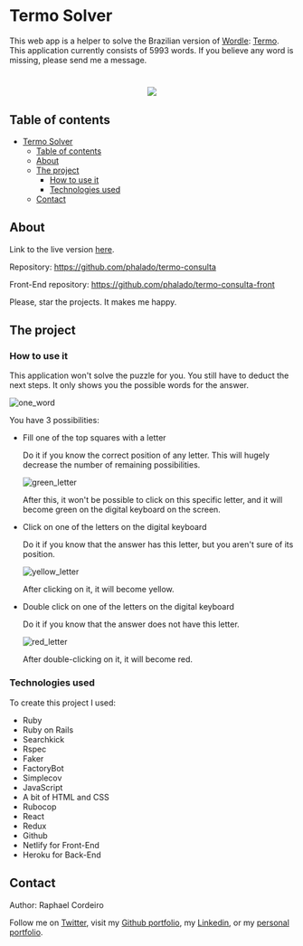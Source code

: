 # Termo Solver

This web app is a helper to solve the Brazilian version of [Wordle](wordle): [Termo](termo).
This application currently consists of 5993 words. If you believe any word is missing, please send me a message.

<h1 align="center"><img src="https://raw.githack.com/phalado/termo-consulta/main/public/initial.png"></h1>

## Table of contents

- [Termo Solver](#termo-solver)
  - [Table of contents](#table-of-contents)
  - [About](#about)
  - [The project](#the-project)
    - [How to use it](#how-to-use-it)
    - [Technologies used](#technologies-used)
  - [Contact](#contact)

## About

Link to the live version [here][live-version].

Repository: https://github.com/phalado/termo-consulta

Front-End repository: https://github.com/phalado/termo-consulta-front

Please, star the projects. It makes me happy.

## The project

### How to use it

This application won't solve the puzzle for you. You still have to deduct the next steps. It only shows you the possible words for the answer.

![one_word][one_word]

You have 3 possibilities:

- Fill one of the top squares with a letter

  Do it if you know the correct position of any letter. This will hugely decrease the number of remaining possibilities.

  ![green_letter][green_letter]

  After this, it won't be possible to click on this specific letter, and it will become green on the digital keyboard on the screen.

- Click on one of the letters on the digital keyboard

  Do it if you know that the answer has this letter, but you aren't sure of its position.

  ![yellow_letter][yellow_letter]

  After clicking on it, it will become yellow.

- Double click on one of the letters on the digital keyboard

  Do it if you know that the answer does not have this letter.

  ![red_letter][red_letter]

  After double-clicking on it, it will become red.

### Technologies used

To create this project I used:

- Ruby
- Ruby on Rails
- Searchkick
- Rspec
- Faker
- FactoryBot
- Simplecov
- JavaScript
- A bit of HTML and CSS
- Rubocop
- React
- Redux
- Github
- Netlify for Front-End
- Heroku for Back-End

## Contact

Author: Raphael Cordeiro

Follow me on [Twitter][rapha-twitter], visit my [Github portfolio][rapha-github], my [Linkedin][rapha-linkedin], or my [personal portfolio][rapha-personal].

<!-- Links -->

[wordle]: https://www.nytimes.com/games/wordle/index.html
[termo]: https://term.ooo/
[live-version]: https://termo-solver.netlify.app/
[front-end]: https://github.com/phalado/termo-consulta-front
[rapha-github]: https://github.com/phalado
[rapha-twitter]: https://twitter.com/phalado
[rapha-linkedin]: https://www.linkedin.com/in/raphael-cordeiro/
[rapha-personal]: https://www.phalado.tech/

<!-- Images -->

[one_word]: https://raw.githack.com/phalado/termo-consulta/main/public/one_word.png
[green_letter]: https://raw.githack.com/phalado/termo-consulta/main/public/green_a.png
[yellow_letter]: https://raw.githack.com/phalado/termo-consulta/main/public/yellow_a.png
[red_letter]: https://raw.githack.com/phalado/termo-consulta/main/public/red_a.png
